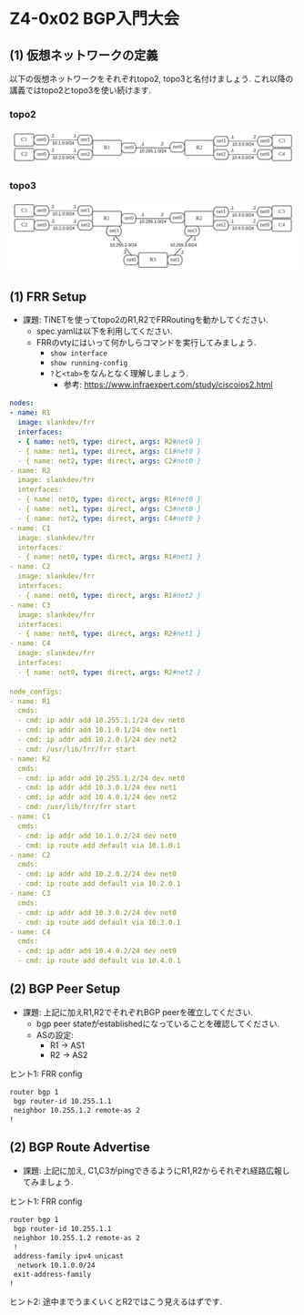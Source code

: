 # Z4-0x02 BGP入門大会

## (1) 仮想ネットワークの定義

以下の仮想ネットワークをそれぞれtopo2, topo3と名付けましょう.
これ以降の講義ではtopo2とtopo3を使い続けます.

### topo2
![](topo2.png)

### topo3
![](topo3.png)

## (1) FRR Setup

- 課題: TiNETを使ってtopo2のR1,R2でFRRoutingを動かしてください.
  - spec.yamlは以下を利用してください.
  - FRRのvtyにはいって何かしらコマンドを実行してみましょう.
    - `show interface`
    - `show running-config`
    - `?`と`<tab>`をなんとなく理解しましょう.
      - 参考: https://www.infraexpert.com/study/ciscoios2.html

```yaml
nodes:
- name: R1
  image: slankdev/frr
  interfaces:
  - { name: net0, type: direct, args: R2#net0 }
  - { name: net1, type: direct, args: C1#net0 }
  - { name: net2, type: direct, args: C2#net0 }
- name: R2
  image: slankdev/frr
  interfaces:
  - { name: net0, type: direct, args: R1#net0 }
  - { name: net1, type: direct, args: C3#net0 }
  - { name: net2, type: direct, args: C4#net0 }
- name: C1
  image: slankdev/frr
  interfaces:
  - { name: net0, type: direct, args: R1#net1 }
- name: C2
  image: slankdev/frr
  interfaces:
  - { name: net0, type: direct, args: R1#net2 }
- name: C3
  image: slankdev/frr
  interfaces:
  - { name: net0, type: direct, args: R2#net1 }
- name: C4
  image: slankdev/frr
  interfaces:
  - { name: net0, type: direct, args: R2#net2 }

node_configs:
- name: R1
  cmds:
  - cmd: ip addr add 10.255.1.1/24 dev net0
  - cmd: ip addr add 10.1.0.1/24 dev net1
  - cmd: ip addr add 10.2.0.1/24 dev net2
  - cmd: /usr/lib/frr/frr start
- name: R2
  cmds:
  - cmd: ip addr add 10.255.1.2/24 dev net0
  - cmd: ip addr add 10.3.0.1/24 dev net1
  - cmd: ip addr add 10.4.0.1/24 dev net2
  - cmd: /usr/lib/frr/frr start
- name: C1
  cmds:
  - cmd: ip addr add 10.1.0.2/24 dev net0
  - cmd: ip route add default via 10.1.0.1
- name: C2
  cmds:
  - cmd: ip addr add 10.2.0.2/24 dev net0
  - cmd: ip route add default via 10.2.0.1
- name: C3
  cmds:
  - cmd: ip addr add 10.3.0.2/24 dev net0
  - cmd: ip route add default via 10.3.0.1
- name: C4
  cmds:
  - cmd: ip addr add 10.4.0.2/24 dev net0
  - cmd: ip route add default via 10.4.0.1
```

## (2) BGP Peer Setup

- 課題: 上記に加えR1,R2でそれぞれBGP peerを確立してください.
  - bgp peer stateがestablishedになっていることを確認してください.
  - ASの設定:
    - R1 -> AS1
    - R2 -> AS2

ヒント1: FRR config
```
router bgp 1
 bgp router-id 10.255.1.1
 neighbor 10.255.1.2 remote-as 2
!
```

## (2) BGP Route Advertise

- 課題: 上記に加え, C1,C3がpingできるようにR1,R2からそれぞれ経路広報してみましょう.

ヒント1: FRR config
```
router bgp 1
 bgp router-id 10.255.1.1
 neighbor 10.255.1.2 remote-as 2
 !
 address-family ipv4 unicast
  network 10.1.0.0/24
 exit-address-family
!
```

ヒント2: 途中までうまくいくとR2ではこう見えるはずです.
```

```

